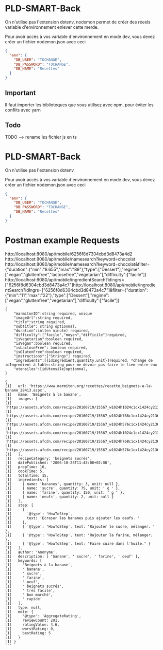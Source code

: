 # PLD-SMART-Back

On n'utilise pas l'extension dotenv, nodemon permet de créer des réeels variable d'environnement enlever cette merde.

Pour avoir accès à vos variable d'environnement en mode dev, vous devez créer un fichier nodemon.json avec ceci

```json
{
  "env": {
    "DB_USER": "TOCHANGE",
    "DB_PASSWORD": "TOCHANGE",
    "DB_NAME": "Recettes"
  }
}
```

## Important

Il faut importer les biblioteques que vous utilisez avec npm, pour éviter les conflits avec yarn

## Todo

TODO --> rename les fichier js en ts

# PLD-SMART-Back

On n'utilise pas l'extension dotenv

Pour avoir accès à vos variable d'environnement en mode dev, vous devez créer un fichier nodemon.json avec ceci

```json
{
  "env": {
    "DB_USER": "TOCHANGE",
    "DB_PASSWORD": "TOCHANGE",
    "DB_NAME": "Recettes"
  }
}
```

# Postman example Requests

http://localhost:8080/api/mobile/6256f8d7304cbd3d8473a4d2
http://localhost:8080/api/mobile/namesearch?keyword=chocolat
http://localhost:8080/api/mobile/namesearch?keyword=chocolat&filter={"duration":{"min":"8.655","max":"89"},"type":["Dessert"],"regime":["vegan","gluttenfree","lactosefree","vegetarian"],"difficulty":["facile"]}
http://localhost:8080/api/mobile/ingredientSearch?idIngrs=["6256f8d6304cbd3d8473a4c7"]http://localhost:8080/api/mobile/ingredientSearch?idIngrs=["6256f8d6304cbd3d8473a4c7"]&filter={"duration":{"min":"11","max":"22"},"type":["Dessert"],"regime":["vegan","gluttenfree","vegetarian"],"difficulty":["facile"]}

```
{
    "marmitonID":string required, unique
    "imageUrl":string required,
    "title":string required,
    "subtitle": string optionnal,
    "duration":int(en minute) required,
    "difficulty":["facile","moyen","difficile"]required,
    "isVegetarian":boolean required,
    "isVegan":boolean required,
    "isLactoseFree": boolean required,
    "isGlutenFree":boolean required,
    "instructions":["Strings"] required,
    "ingredients":[{idIngredient,quantity,unit}]required, *change de idIngredient à lable:string pour ne devoir pas faire le lien entre eux
    "utensiles":[idUtensile]optionnal,
}
```

````
{
[1]   url: 'https://www.marmiton.org/recettes/recette_beignets-a-la-banane_28413.aspx',
[1]   name: 'Beignets à la banane',
[1]   images: [
[1]     'https://assets.afcdn.com/recipe/20160719/15567_w1024h1024c1cx1424cy2136.webp',
[1]     'https://assets.afcdn.com/recipe/20160719/15567_w1024h768c1cx1424cy2136.webp',
[1]     'https://assets.afcdn.com/recipe/20160719/15567_w1024h576c1cx1424cy2136.webp',
[1]     'https://assets.afcdn.com/recipe/20160719/15567_w1024h1024c1cx1424cy2136.jpg',
[1]     'https://assets.afcdn.com/recipe/20160719/15567_w1024h768c1cx1424cy2136.jpg',
[1]     'https://assets.afcdn.com/recipe/20160719/15567_w1024h576c1cx1424cy2136.jpg'
[1]   ],
[1]   recipeCategory: 'beignets sucrés',
[1]   datePublished: '2006-10-23T11:43:00+02:00',
[1]   prepTime: 10,
[1]   cookTime: 5,
[1]   totalTime: 15,
[1]   ingredients: [
[1]     { name: 'bananes', quantity: 3, unit: null },
[1]     { name: 'sucre', quantity: 75, unit: ' g ' },
[1]     { name: 'farine', quantity: 150, unit: ' g ' },
[1]     { name: 'oeufs', quantity: 2, unit: null }
[1]   ],
[1]   step: [
[1]     {
[1]       '@type': 'HowToStep',
[1]       text: 'Ecraser les bananes puis ajouter les oeufs. '
[1]     },
[1]     { '@type': 'HowToStep', text: 'Rajouter le sucre, mélanger. ' },
[1]     { '@type': 'HowToStep', text: 'Rajouter la farine, mélanger. ' },
[1]     { '@type': 'HowToStep', text: "Faire cuire dans l'huile." }
[1]   ],
[1]   author: 'Anonyme',
[1]   description: [ 'banane', ' sucre', ' farine', ' oeuf' ],
[1]   keywords: [
[1]     'Beignets à la banane',
[1]     ' banane',
[1]     ' sucre',
[1]     ' farine',
[1]     ' oeuf',
[1]     ' beignets sucrés',
[1]     ' très facile',
[1]     ' bon marché',
[1]     ' rapide'
[1]   ],
[1]   type: null,
[1]   note: {
[1]     '@type': 'AggregateRating',
[1]     reviewCount: 201,
[1]     ratingValue: 4.6,
[1]     worstRating: 0,
[1]     bestRating: 5
[1]   }
[1] }
```
````

